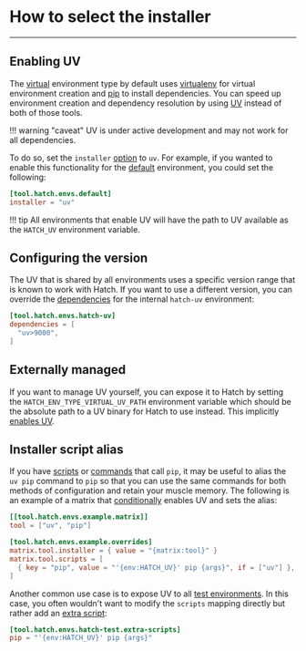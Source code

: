 # How to select the installer

-----

## Enabling UV

The [virtual](../../plugins/environment/virtual.md) environment type by default uses [virtualenv](https://github.com/pypa/virtualenv) for virtual environment creation and [pip](https://github.com/pypa/pip) to install dependencies. You can speed up environment creation and dependency resolution by using [UV](https://github.com/astral-sh/uv) instead of both of those tools.

!!! warning "caveat"
    UV is under active development and may not work for all dependencies.

To do so, set the `installer` [option](../../plugins/environment/virtual.md#options) to `uv`. For example, if you wanted to enable this functionality for the [default](../../config/environment/overview.md#inheritance) environment, you could set the following:

```toml config-example
[tool.hatch.envs.default]
installer = "uv"
```

!!! tip
    All environments that enable UV will have the path to UV available as the `HATCH_UV` environment variable.

## Configuring the version

The UV that is shared by all environments uses a specific version range that is known to work with Hatch. If you want to use a different version, you can override the [dependencies](../../config/environment/overview.md#dependencies) for the internal `hatch-uv` environment:

```toml config-example
[tool.hatch.envs.hatch-uv]
dependencies = [
  "uv>9000",
]
```

## Externally managed

If you want to manage UV yourself, you can expose it to Hatch by setting the `HATCH_ENV_TYPE_VIRTUAL_UV_PATH` environment variable which should be the absolute path to a UV binary for Hatch to use instead. This implicitly [enables UV](#enabling-uv).

## Installer script alias

If you have [scripts](../../config/environment/overview.md#scripts) or [commands](../../config/environment/overview.md#commands) that call `pip`, it may be useful to alias the `uv pip` command to `pip` so that you can use the same commands for both methods of configuration and retain your muscle memory. The following is an example of a matrix that [conditionally](../../config/environment/advanced.md#option-overrides) enables UV and sets the alias:

```toml config-example
[[tool.hatch.envs.example.matrix]]
tool = ["uv", "pip"]

[tool.hatch.envs.example.overrides]
matrix.tool.installer = { value = "{matrix:tool}" }
matrix.tool.scripts = [
  { key = "pip", value = "'{env:HATCH_UV}' pip {args}", if = ["uv"] },
]
```

Another common use case is to expose UV to all [test environments](../../config/internal/testing.md). In this case, you often wouldn't want to modify the `scripts` mapping directly but rather add an [extra script](../../config/environment/overview.md#extra-scripts):

```toml config-example
[tool.hatch.envs.hatch-test.extra-scripts]
pip = "'{env:HATCH_UV}' pip {args}"
```
